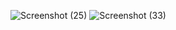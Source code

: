 ![Screenshot (25)](https://user-images.githubusercontent.com/26065708/114443143-27135700-9bef-11eb-9083-554e8c3aa8b8.png)
![Screenshot (33)](https://user-images.githubusercontent.com/26065708/114443153-2a0e4780-9bef-11eb-8e87-973ef9155f94.png)
